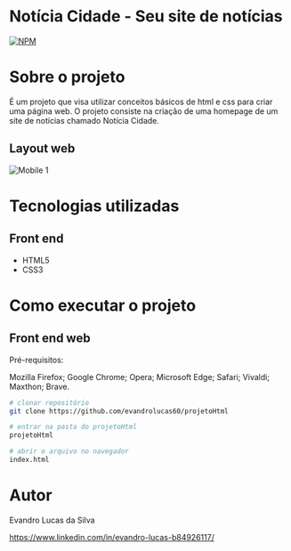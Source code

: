# Notícia Cidade - Seu site de notícias 
[![NPM](https://img.shields.io/npm/l/react)](https://github.com/evandrolucas60) 

# Sobre o projeto

É um projeto que visa utilizar conceitos básicos de html e css para criar uma página web. O projeto consiste na criação de uma homepage de um site de notícias chamado Notícia Cidade.

## Layout web
![Mobile 1](https://github.com/evandrolucas60/Noticia-Cidades/blob/main/img/Not%C3%ADcia%20Cidade.gif)

# Tecnologias utilizadas

## Front end
- HTML5 
- CSS3


# Como executar o projeto

## Front end web
Pré-requisitos:

Mozilla Firefox;
Google Chrome;
Opera;
Microsoft Edge;
Safari;
Vivaldi;
Maxthon;
Brave.

```bash
# clonar repositório
git clone https://github.com/evandrolucas60/projetoHtml

# entrar na pasta do projetoHtml
projetoHtml

# abrir o arquivo no navegador
index.html 
```

# Autor

Evandro Lucas da Silva

https://www.linkedin.com/in/evandro-lucas-b84926117/
